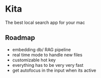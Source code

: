 # Kita

The best local search app for your mac

## Roadmap

- embedding db/ RAG pipeline
- real time mode to handle new files
- customizable hot key
- everything has to be very very fast
- get autofocus in the input when its active
